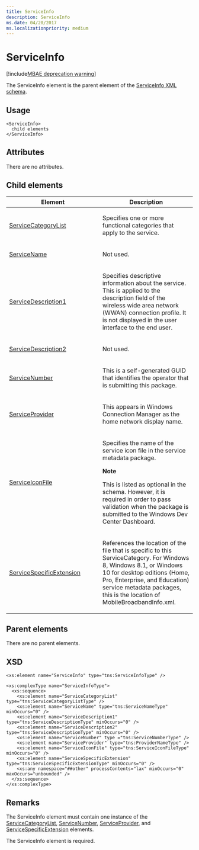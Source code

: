 ```yaml
---
title: ServiceInfo
description: ServiceInfo
ms.date: 04/20/2017
ms.localizationpriority: medium
---
```


# ServiceInfo

[!include[MBAE deprecation warning](../includes/mbae-deprecation-warning.md)]

The ServiceInfo element is the parent element of the [ServiceInfo XML schema](serviceinfo-xml-schema.md).

## <span id="Usage"></span><span id="usage"></span><span id="USAGE"></span>Usage


``` syntax
<ServiceInfo>
  child elements
</ServiceInfo>
```

## <span id="Attributes"></span><span id="attributes"></span><span id="ATTRIBUTES"></span>Attributes


There are no attributes.

## <span id="Child_elements"></span><span id="child_elements"></span><span id="CHILD_ELEMENTS"></span>Child elements


<table>
<colgroup>
<col width="50%" />
<col width="50%" />
</colgroup>
<thead>
<tr class="header">
<th>Element</th>
<th>Description</th>
</tr>
</thead>
<tbody>
<tr class="odd">
<td><p><a href="servicecategorylist.md" data-raw-source="[ServiceCategoryList](servicecategorylist.md)">ServiceCategoryList</a></p></td>
<td><p>Specifies one or more functional categories that apply to the service.</p></td>
</tr>
<tr class="even">
<td><p><a href="servicename.md" data-raw-source="[ServiceName](servicename.md)">ServiceName</a></p></td>
<td><p>Not used.</p></td>
</tr>
<tr class="odd">
<td><p><a href="servicedescription1.md" data-raw-source="[ServiceDescription1](servicedescription1.md)">ServiceDescription1</a></p></td>
<td><p>Specifies descriptive information about the service. This is applied to the description field of the wireless wide area network (WWAN) connection profile. It is not displayed in the user interface to the end user.</p></td>
</tr>
<tr class="even">
<td><p><a href="servicedescription2.md" data-raw-source="[ServiceDescription2](servicedescription2.md)">ServiceDescription2</a></p></td>
<td><p>Not used.</p></td>
</tr>
<tr class="odd">
<td><p><a href="servicenumber.md" data-raw-source="[ServiceNumber](servicenumber.md)">ServiceNumber</a></p></td>
<td><p>This is a self-generated GUID that identifies the operator that is submitting this package.</p></td>
</tr>
<tr class="even">
<td><p><a href="serviceprovider.md" data-raw-source="[ServiceProvider](serviceprovider.md)">ServiceProvider</a></p></td>
<td><p>This appears in Windows Connection Manager as the home network display name.</p></td>
</tr>
<tr class="odd">
<td><p><a href="serviceiconfile.md" data-raw-source="[ServiceIconFile](serviceiconfile.md)">ServiceIconFile</a></p></td>
<td><p>Specifies the name of the service icon file in the service metadata package.</p>
<div class="alert">
<strong>Note</strong><br/><p>This is listed as optional in the schema. However, it is required in order to pass validation when the package is submitted to the Windows Dev Center Dashboard.</p>
</div>
<div>

</div></td>
</tr>
<tr class="even">
<td><p><a href="servicespecificextension.md" data-raw-source="[ServiceSpecificExtension](servicespecificextension.md)">ServiceSpecificExtension</a></p></td>
<td><p>References the location of the file that is specific to this ServiceCategory. For Windows 8, Windows 8.1, or Windows 10 for desktop editions (Home, Pro, Enterprise, and Education) service metadata packages, this is the location of MobileBroadbandInfo.xml.</p></td>
</tr>
</tbody>
</table>



## <span id="Parent_elements"></span><span id="parent_elements"></span><span id="PARENT_ELEMENTS"></span>Parent elements


There are no parent elements.

## <span id="XSD"></span><span id="xsd"></span>XSD


``` syntax
<xs:element name="ServiceInfo" type="tns:ServiceInfoType" />

<xs:complexType name="ServiceInfoType">
  <xs:sequence>
    <xs:element name="ServiceCategoryList" type="tns:ServiceCategoryListType" />
    <xs:element name="ServiceName" type="tns:ServiceNameType" minOccurs="0" />
    <xs:element name="ServiceDescription1" type="tns:ServiceDescriptionType" minOccurs="0" />
    <xs:element name="ServiceDescription2" type="tns:ServiceDescriptionType" minOccurs="0" />
    <xs:element name="ServiceNumber" type ="tns:ServiceNumberType" />
    <xs:element name="ServiceProvider" type="tns:ProviderNameType" />
    <xs:element name="ServiceIconFile" type="tns:ServiceIconFileType" minOccurs="0" />
    <xs:element name="ServiceSpecificExtension" type="tns:ServiceSpecificExtensionType" minOccurs="0" />
    <xs:any namespace="##other" processContents="lax" minOccurs="0" maxOccurs="unbounded" />
  </xs:sequence>
</xs:complexType>
```

## <span id="Remarks"></span><span id="remarks"></span><span id="REMARKS"></span>Remarks


The ServiceInfo element must contain one instance of the [ServiceCategoryList](servicecategorylist.md), [ServiceNumber](servicenumber.md), [ServiceProvider](serviceprovider.md), and [ServiceSpecificExtension](servicespecificextension.md) elements.

The ServiceInfo element is required.









